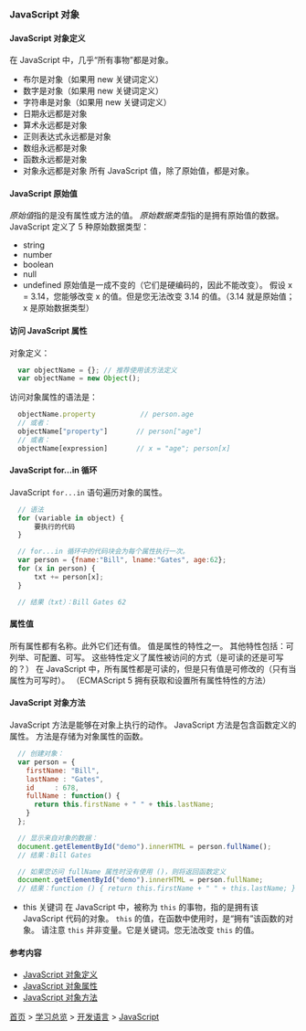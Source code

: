 ### JavaScript 对象

#### JavaScript 对象定义
在 JavaScript 中，几乎“所有事物”都是对象。
* 布尔是对象（如果用 new 关键词定义）
* 数字是对象（如果用 new 关键词定义）
* 字符串是对象（如果用 new 关键词定义）
* 日期永远都是对象
* 算术永远都是对象
* 正则表达式永远都是对象
* 数组永远都是对象
* 函数永远都是对象
* 对象永远都是对象
所有 JavaScript 值，除了原始值，都是对象。
#### JavaScript 原始值
*原始值*指的是没有属性或方法的值。
*原始数据类型*指的是拥有原始值的数据。
JavaScript 定义了 5 种原始数据类型：
* string
* number
* boolean
* null
* undefined
原始值是一成不变的（它们是硬编码的，因此不能改变）。
假设 x = 3.14，您能够改变 x 的值。但是您无法改变 3.14 的值。（3.14 就是原始值；x 是原始数据类型）
#### 访问 JavaScript 属性
对象定义：
```javascript
  var objectName = {}; // 推荐使用该方法定义
  var objectName = new Object();
```
访问对象属性的语法是：
```javascript
  objectName.property           // person.age
  // 或者：
  objectName["property"]       // person["age"]
  // 或者：
  objectName[expression]       // x = "age"; person[x]
```
#### JavaScript for...in 循环
JavaScript `for...in` 语句遍历对象的属性。
```javascript
  // 语法
  for (variable in object) {
      要执行的代码
  }

  // for...in 循环中的代码块会为每个属性执行一次。
  var person = {fname:"Bill", lname:"Gates", age:62}; 
  for (x in person) {
      txt += person[x];
  }

  // 结果（txt）：Bill Gates 62 
```
#### 属性值
所有属性都有名称。此外它们还有值。
值是属性的特性之一。
其他特性包括：可列举、可配置、可写。
这些特性定义了属性被访问的方式（是可读的还是可写的？）
在 JavaScript 中，所有属性都是可读的，但是只有值是可修改的（只有当属性为可写时）。
（ECMAScript 5 拥有获取和设置所有属性特性的方法）
#### JavaScript 对象方法
JavaScript 方法是能够在对象上执行的动作。
JavaScript 方法是包含函数定义的属性。
方法是存储为对象属性的函数。
```javascript
  // 创建对象：
  var person = {
    firstName: "Bill",
    lastName : "Gates",
    id     : 678,
    fullName : function() {
      return this.firstName + " " + this.lastName;
    }
  };

  // 显示来自对象的数据：
  document.getElementById("demo").innerHTML = person.fullName();
  // 结果：Bill Gates

  // 如果您访问 fullName 属性时没有使用 ()，则将返回函数定义
  document.getElementById("demo").innerHTML = person.fullName;
  // 结果：function () { return this.firstName + " " + this.lastName; }
```
* this 关键词
在 JavaScript 中，被称为 `this` 的事物，指的是拥有该 JavaScript 代码的对象。
`this` 的值，在函数中使用时，是“拥有”该函数的对象。
请注意 `this` 并非变量。它是关键词。您无法改变 `this` 的值。


#### 参考内容
* [JavaScript 对象定义](https://www.w3school.com.cn/js/js_object_definition.asp)
* [JavaScript 对象属性](https://www.w3school.com.cn/js/js_object_properties.asp)
* [JavaScript 对象方法](https://www.w3school.com.cn/js/js_object_methods.asp)


[首页](../../README.md) > [学习总览](../../introduction/studyCatalogList.md) > [开发语言](../developmentLanguage/developmentLanguage.md) > [JavaScript](javascript.md)
